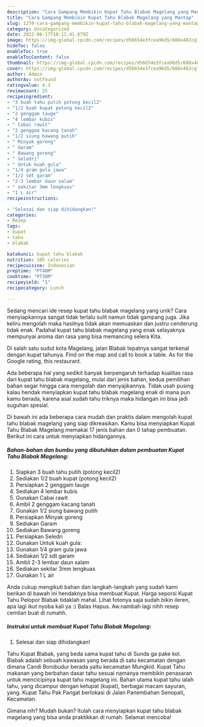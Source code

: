 ```yaml
---
description: "Cara Gampang Membikin Kupat Tahu Blabak Magelang yang Mantap"
title: "Cara Gampang Membikin Kupat Tahu Blabak Magelang yang Mantap"
slug: 1270-cara-gampang-membikin-kupat-tahu-blabak-magelang-yang-mantap
category: Uncategorized
date: 2022-06-17T10:11:41.679Z
image: https://img-global.cpcdn.com/recipes/d56654e3fcea96d5/680x482cq70/kupat-tahu-blabak-magelang-foto-resep-utama.jpg
hideToc: false
enableToc: true
enableTocContent: false
thumbnail: https://img-global.cpcdn.com/recipes/d56654e3fcea96d5/680x482cq70/kupat-tahu-blabak-magelang-foto-resep-utama.jpg
cover: https://img-global.cpcdn.com/recipes/d56654e3fcea96d5/680x482cq70/kupat-tahu-blabak-magelang-foto-resep-utama.jpg
author: Admin
authorAv: notfound
ratingvalue: 4.3
reviewcount: 25
recipeingredient:
- "3 buah tahu putih potong kecil2"
- "1/2 buah kupat potong kecil2"
- "2 genggam tauge"
- "4 lembar kubis"
- " Cabai rawit"
- "2 genggam kacang tanah"
- "1/2 siung bawang putih"
- " Minyak goreng"
- " Garam"
- " Bawang goreng"
- " Seledri"
- " Untuk kuah gula"
- "1/4 gram gula jawa"
- "1/2 sdt garam"
- "2-3 lembar daun salam"
- " sekitar 3mm lengkuas"
- "1 L air"
recipeinstructions:

- "Selesai dan siap dihidangkan!"
categories:
- Resep
tags:
- kupat
- tahu
- blabak

katakunci: kupat tahu blabak 
nutrition: 105 calories
recipecuisine: Indonesian
preptime: "PT40M"
cooktime: "PT38M"
recipeyield: "1"
recipecategory: Lunch

---
```





Sedang mencari ide resep kupat tahu blabak magelang yang unik? Cara menyiapkannya sangat tidak terlalu sulit namun tidak gampang juga. Jika keliru mengolah maka hasilnya tidak akan memuaskan dan justru cenderung tidak enak. Padahal kupat tahu blabak magelang yang enak selayaknya mempunyai aroma dan rasa yang bisa memancing selera Kita.





Di salah satu sudut kota Magelang, jalan Blabak tepatnya sangat terkenal dengan kupat tahunya. Find on the map and call to book a table. As for the Google rating, this restaurant.

Ada beberapa hal yang sedikit banyak berpengaruh terhadap kualitas rasa dari kupat tahu blabak magelang, mulai dari jenis bahan, kedua pemilihan bahan segar hingga cara mengolah dan menyajikannya. Tidak usah pusing kalau hendak menyiapkan kupat tahu blabak magelang enak di mana pun kamu berada, karena asal sudah tahu triknya maka hidangan ini bisa jadi suguhan spesial.






Di bawah ini ada beberapa cara mudah dan praktis dalam mengolah kupat tahu blabak magelang yang siap dikreasikan. Kamu bisa menyiapkan Kupat Tahu Blabak Magelang memakai 17 jenis bahan dan 0 tahap pembuatan. Berikut ini cara untuk menyiapkan hidangannya.

<!--inarticleads1-->

##### Bahan-bahan dan bumbu yang dibutuhkan dalam pembuatan Kupat Tahu Blabak Magelang:

1. Siapkan 3 buah tahu putih (potong kecil2)
1. Sediakan 1/2 buah kupat (potong kecil2)
1. Persiapkan 2 genggam tauge
1. Sediakan 4 lembar kubis
1. Gunakan  Cabai rawit
1. Ambil 2 genggam kacang tanah
1. Gunakan 1/2 siung bawang putih
1. Persiapkan  Minyak goreng
1. Sediakan  Garam
1. Sediakan  Bawang goreng
1. Persiapkan  Seledri
1. Gunakan  Untuk kuah gula:
1. Gunakan 1/4 gram gula jawa
1. Sediakan 1/2 sdt garam
1. Ambil 2-3 lembar daun salam
1. Sediakan  sekitar 3mm lengkuas
1. Gunakan 1 L air


Anda cukup mengikuti bahan dan langkah-langkah yang sudah kami berikan di bawah ini hendaknya bisa membuat Kupat. Harga seporsi Kupat Tahu Pelopor Blabak tidaklah mahal. Lihat fotonya saja sudah bikin ileren, apa lagi ikut nyoba kali ya :) Balas Hapus. Aw.nambah lagi nihh resep cemilan buat di rumahh. 

<!--inarticleads2-->

##### Instruksi untuk membuat Kupat Tahu Blabak Magelang:


1. Selesai dan siap dihidangkan!

Tahu Kupat Blabak, yang beda sama kupat tahu di Sunda ga pake kol. Blabak adalah sebuah kawasan yang berada di satu kecamatan dengan dimana Candi Borobudur berada yaitu kecamatan Mungkid. Kupat Tahu makanan yang berbahan dasar tahu sesuai namanya membikin penasaran untuk mencicipinya kupat tahu magelang ini. Bahan utama kupat tahu ialah tahu, yang dicampur dengan ketupat (kupat), berbagai macam sayuran, yang. Kupat Tahu Pak Pangat berlokasi di Jalan Panembahan Senopati, Kecamatan. 

Gimana nih? Mudah bukan? Itulah cara menyiapkan kupat tahu blabak magelang yang bisa anda praktikkan di rumah. Selamat mencoba!
